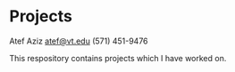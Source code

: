 Projects
========
Atef Aziz
atef@vt.edu
(571) 451-9476

This respository contains projects which I have worked on.

